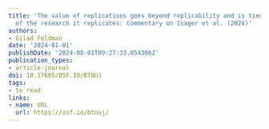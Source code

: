 ```yaml
---
title: 'The value of replications goes beyond replicability and is tied to the value
  of the research it replicates: Commentary on Isager et al. (2024)'
authors:
- Gilad Feldman
date: '2024-01-01'
publishDate: '2024-08-01T09:27:33.854306Z'
publication_types:
- article-journal
doi: 10.17605/OSF.IO/BTNUJ
tags:
- to read
links:
- name: URL
  url: https://osf.io/btnuj/
---
```


